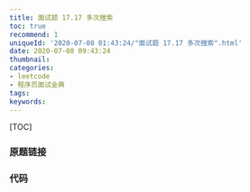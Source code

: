 ```yaml
---
title: 面试题 17.17 多次搜索
toc: true
recommend: 1
uniqueId: '2020-07-08 01:43:24/"面试题 17.17 多次搜索".html'
date: 2020-07-08 09:43:24
thumbnail:
categories:
- leetcode
- 程序员面试金典
tags:
keywords:
---
```


[TOC]

<!--more-->

### 原题链接



### 代码

```python

```

